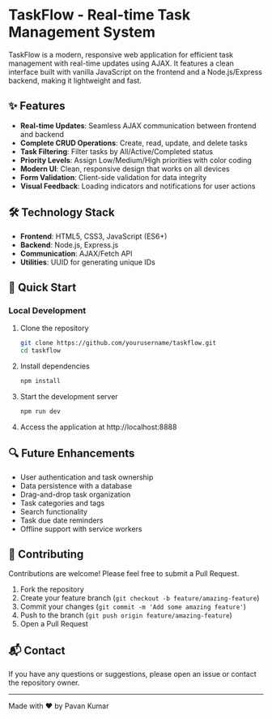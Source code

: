 # TaskFlow - Real-time Task Management System

TaskFlow is a modern, responsive web application for efficient task management with real-time updates using AJAX. It features a clean interface built with vanilla JavaScript on the frontend and a Node.js/Express backend, making it lightweight and fast.

## ✨ Features

- **Real-time Updates**: Seamless AJAX communication between frontend and backend
- **Complete CRUD Operations**: Create, read, update, and delete tasks
- **Task Filtering**: Filter tasks by All/Active/Completed status
- **Priority Levels**: Assign Low/Medium/High priorities with color coding
- **Modern UI**: Clean, responsive design that works on all devices
- **Form Validation**: Client-side validation for data integrity
- **Visual Feedback**: Loading indicators and notifications for user actions

## 🛠️ Technology Stack

- **Frontend**: HTML5, CSS3, JavaScript (ES6+)
- **Backend**: Node.js, Express.js
- **Communication**: AJAX/Fetch API
- **Utilities**: UUID for generating unique IDs

## 🚀 Quick Start

### Local Development

1. Clone the repository
   ```bash
   git clone https://github.com/yourusername/taskflow.git
   cd taskflow
   ```

2. Install dependencies
   ```bash
   npm install
   ```

3. Start the development server
   ```bash
   npm run dev
   ```

4. Access the application at http://localhost:8888

## 🔍 Future Enhancements

- User authentication and task ownership
- Data persistence with a database
- Drag-and-drop task organization
- Task categories and tags
- Search functionality
- Task due date reminders
- Offline support with service workers

## 🤝 Contributing

Contributions are welcome! Please feel free to submit a Pull Request.

1. Fork the repository
2. Create your feature branch (`git checkout -b feature/amazing-feature`)
3. Commit your changes (`git commit -m 'Add some amazing feature'`)
4. Push to the branch (`git push origin feature/amazing-feature`)
5. Open a Pull Request

## 📬 Contact

If you have any questions or suggestions, please open an issue or contact the repository owner.

---

Made with ❤️ by Pavan Kumar
